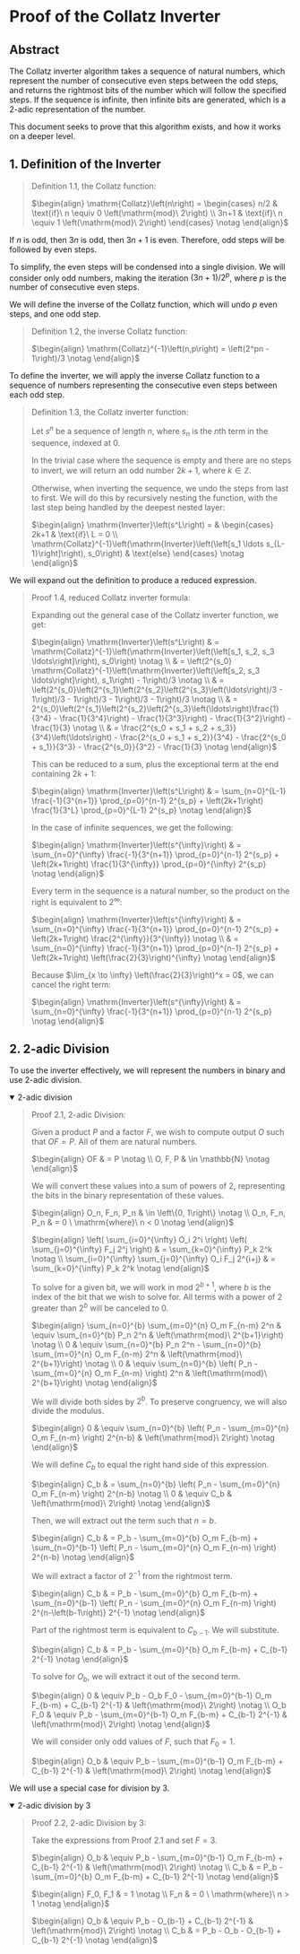 # Proof of the Collatz Inverter

## Abstract

The Collatz inverter algorithm takes a sequence of natural numbers, which represent the number of consecutive even steps between the odd steps, and returns the rightmost bits of the number which will follow the specified steps. If the sequence is infinite, then infinite bits are generated, which is a 2-adic representation of the number.

This document seeks to prove that this algorithm exists, and how it works on a deeper level.

## 1. Definition of the Inverter

> Definition 1.1, the Collatz function:
>
> $`\begin{align} \mathrm{Collatz}\left(n\right) = \begin{cases} n/2 & \text{if}\ n \equiv 0 \left(\mathrm{mod}\ 2\right) \\ 3n+1 & \text{if}\ n \equiv 1 \left(\mathrm{mod}\ 2\right) \end{cases} \notag \end{align}`$

If $`n`$ is odd, then $`3n`$ is odd, then $`3n+1`$ is even. Therefore, odd steps will be followed by even steps.

To simplify, the even steps will be condensed into a single division. We will consider only odd numbers, making the iteration $`\left(3n+1\right)/2^p`$, where $`p`$ is the number of consecutive even steps.

We will define the inverse of the Collatz function, which will undo $`p`$ even steps, and one odd step.

> Definition 1.2, the inverse Collatz function:
>
> $`\begin{align} \mathrm{Collatz}^{-1}\left(n,p\right) = \left(2^pn - 1\right)/3 \notag \end{align}`$

To define the inverter, we will apply the inverse Collatz function to a sequence of numbers representing the consecutive even steps between each odd step.

> Definition 1.3, the Collatz inverter function:
>
> Let $`s^n`$ be a sequence of length $`n`$, where $`s_n`$ is the $`n\text{th}`$ term in the sequence, indexed at 0.
>
> In the trivial case where the sequence is empty and there are no steps to invert, we will return an odd number $`2k+1`$, where $`k \in \mathbb{Z}`$.
>
> Otherwise, when inverting the sequence, we undo the steps from last to first. We will do this by recursively nesting the function, with the last step being handled by the deepest nested layer:
>
> $`\begin{align} \mathrm{Inverter}\left(s^L\right) = & \begin{cases} 2k+1 & \text{if}\ L = 0 \\ \mathrm{Collatz}^{-1}\left(\mathrm{Inverter}\left(\left[s_1 \ldots s_{L-1}\right]\right), s_0\right) & \text{else} \end{cases} \notag \end{align}`$

We will expand out the definition to produce a reduced expression.

> Proof 1.4, reduced Collatz inverter formula:
>
> Expanding out the general case of the Collatz inverter function, we get:
>
> $`\begin{align} \mathrm{Inverter}\left(s^L\right) & = \mathrm{Collatz}^{-1}\left(\mathrm{Inverter}\left(\left[s_1, s_2, s_3 \ldots\right]\right), s_0\right) \notag \\ & = \left(2^{s_0} \mathrm{Collatz}^{-1}\left(\mathrm{Inverter}\left(\left[s_2, s_3 \ldots\right]\right), s_1\right) - 1\right)/3 \notag \\ & = \left(2^{s_0}\left(2^{s_1}\left(2^{s_2}\left(2^{s_3}\left(\ldots\right)/3 - 1\right)/3 - 1\right)/3 - 1\right)/3 - 1\right)/3 \notag \\ & = 2^{s_0}\left(2^{s_1}\left(2^{s_2}\left(2^{s_3}\left(\ldots\right)\frac{1}{3^4} - \frac{1}{3^4}\right) - \frac{1}{3^3}\right) - \frac{1}{3^2}\right) - \frac{1}{3} \notag \\ & = \frac{2^{s_0 + s_1 + s_2 + s_3}}{3^4}\left(\ldots\right) - \frac{2^{s_0 + s_1 + s_2}}{3^4} - \frac{2^{s_0 + s_1}}{3^3} - \frac{2^{s_0}}{3^2} - \frac{1}{3} \notag \end{align}`$
>
> This can be reduced to a sum, plus the exceptional term at the end containing $`2k+1`$:
>
> $`\begin{align} \mathrm{Inverter}\left(s^L\right) & = \sum_{n=0}^{L-1} \frac{-1}{3^{n+1}} \prod_{p=0}^{n-1} 2^{s_p} + \left(2k+1\right) \frac{1}{3^L} \prod_{p=0}^{L-1} 2^{s_p} \notag \end{align}`$
>
> In the case of infinite sequences, we get the following:
>
> $`\begin{align} \mathrm{Inverter}\left(s^{\infty}\right) & = \sum_{n=0}^{\infty} \frac{-1}{3^{n+1}} \prod_{p=0}^{n-1} 2^{s_p} + \left(2k+1\right) \frac{1}{3^{\infty}} \prod_{p=0}^{\infty} 2^{s_p} \notag \end{align}`$
>
> Every term in the sequence is a natural number, so the product on the right is equivalent to $`2^{\infty}`$:
>
> $`\begin{align} \mathrm{Inverter}\left(s^{\infty}\right) & = \sum_{n=0}^{\infty} \frac{-1}{3^{n+1}} \prod_{p=0}^{n-1} 2^{s_p} + \left(2k+1\right) \frac{2^{\infty}}{3^{\infty}} \notag \\ & = \sum_{n=0}^{\infty} \frac{-1}{3^{n+1}} \prod_{p=0}^{n-1} 2^{s_p} + \left(2k+1\right) \left(\frac{2}{3}\right)^{\infty} \notag \end{align}`$
>
> Because $`\lim_{x \to \infty} \left(\frac{2}{3}\right)^x = 0`$, we can cancel the right term:
>
> $`\begin{align} \mathrm{Inverter}\left(s^{\infty}\right) & = \sum_{n=0}^{\infty} \frac{-1}{3^{n+1}} \prod_{p=0}^{n-1} 2^{s_p} \notag \end{align}`$

## 2. 2-adic Division

To use the inverter effectively, we will represent the numbers in binary and use 2-adic division.

<details open>
<summary> 2-adic division </summary>

> Proof 2.1, 2-adic Division:
>
> Given a product $`P`$ and a factor $`F`$, we wish to compute output $`O`$ such that $`OF = P`$. All of them are natural numbers.
>
> $`\begin{align} OF & = P \notag \\ O, F, P & \in \mathbb{N} \notag \end{align}`$
>
> We will convert these values into a sum of powers of 2, representing the bits in the binary representation of these values.
>
> $`\begin{align} O_n, F_n, P_n & \in \left\{0, 1\right\} \notag \\ O_n, F_n, P_n & = 0 \ \mathrm{where}\ n < 0 \notag \end{align}`$
>
> $`\begin{align} \left( \sum_{i=0}^{\infty} O_i 2^i \right) \left( \sum_{j=0}^{\infty} F_j 2^j \right) & = \sum_{k=0}^{\infty} P_k 2^k \notag \\ \sum_{i=0}^{\infty} \sum_{j=0}^{\infty} O_i F_j 2^{i+j} & = \sum_{k=0}^{\infty} P_k 2^k \notag \end{align}`$
>
> To solve for a given bit, we will work in $`\mathrm{mod}\ 2^{b+1}`$, where $`b`$ is the index of the bit that we wish to solve for. All terms with a power of 2 greater than $`2^b`$ will be canceled to 0.
>
> $`\begin{align} \sum_{n=0}^{b} \sum_{m=0}^{n} O_m F_{n-m} 2^n & \equiv \sum_{n=0}^{b} P_n 2^n & \left(\mathrm{mod}\ 2^{b+1}\right) \notag \\ 0 & \equiv \sum_{n=0}^{b} P_n 2^n - \sum_{n=0}^{b} \sum_{m=0}^{n} O_m F_{n-m} 2^n & \left(\mathrm{mod}\ 2^{b+1}\right) \notag \\ 0 & \equiv \sum_{n=0}^{b} \left( P_n - \sum_{m=0}^{n} O_m F_{n-m} \right) 2^n & \left(\mathrm{mod}\ 2^{b+1}\right) \notag \end{align}`$
>
> We will divide both sides by $`2^b`$. To preserve congruency, we will also divide the modulus.
>
> $`\begin{align} 0 & \equiv \sum_{n=0}^{b} \left( P_n - \sum_{m=0}^{n} O_m F_{n-m} \right) 2^{n-b} & \left(\mathrm{mod}\ 2\right) \notag \end{align}`$
>
> We will define $`C_b`$ to equal the right hand side of this expression.
>
> $`\begin{align} C_b & = \sum_{n=0}^{b} \left( P_n - \sum_{m=0}^{n} O_m F_{n-m} \right) 2^{n-b} \notag \\ 0 & \equiv C_b & \left(\mathrm{mod}\ 2\right) \notag \end{align}`$
>
> Then, we will extract out the term such that $`n = b`$.
>
> $`\begin{align} C_b & = P_b - \sum_{m=0}^{b} O_m F_{b-m} + \sum_{n=0}^{b-1} \left( P_n - \sum_{m=0}^{n} O_m F_{n-m} \right) 2^{n-b} \notag \end{align}`$
>
> We will extract a factor of $`2^{-1}`$ from the rightmost term.
>
> $`\begin{align} C_b & = P_b - \sum_{m=0}^{b} O_m F_{b-m} + \sum_{n=0}^{b-1} \left( P_n - \sum_{m=0}^{n} O_m F_{n-m} \right) 2^{n-\left(b-1\right)} 2^{-1} \notag \end{align}`$
>
> Part of the rightmost term is equivalent to $`C_{b-1}`$. We will substitute.
>
> $`\begin{align} C_b & = P_b - \sum_{m=0}^{b} O_m F_{b-m} + C_{b-1} 2^{-1} \notag \end{align}`$
>
> To solve for $`O_b`$, we will extract it out of the second term.
>
> $`\begin{align} 0 & \equiv P_b - O_b F_0 - \sum_{m=0}^{b-1} O_m F_{b-m} + C_{b-1} 2^{-1} & \left(\mathrm{mod}\ 2\right) \notag \\ O_b F_0 & \equiv P_b - \sum_{m=0}^{b-1} O_m F_{b-m} + C_{b-1} 2^{-1} & \left(\mathrm{mod}\ 2\right) \notag \end{align}`$
>
> We will consider only odd values of $`F`$, such that $`F_0 = 1`$.
>
> $`\begin{align} O_b & \equiv P_b - \sum_{m=0}^{b-1} O_m F_{b-m} + C_{b-1} 2^{-1} & \left(\mathrm{mod}\ 2\right) \notag \end{align}`$

</details>

We will use a special case for division by 3.

<details open>
<summary> 2-adic division by 3 </summary>

> Proof 2.2, 2-adic Division by 3:
>
> Take the expressions from Proof 2.1 and set $`F = 3`$.
>
> $`\begin{align} O_b & \equiv P_b - \sum_{m=0}^{b-1} O_m F_{b-m} + C_{b-1} 2^{-1} & \left(\mathrm{mod}\ 2\right) \notag \\ C_b & = P_b - \sum_{m=0}^{b} O_m F_{b-m} + C_{b-1} 2^{-1} \notag \end{align}`$
>
> $`\begin{align} F_0, F_1 & = 1 \notag \\ F_n & = 0 \ \mathrm{where}\ n > 1 \notag \end{align}`$
>
> $`\begin{align} O_b & \equiv P_b - O_{b-1} + C_{b-1} 2^{-1} & \left(\mathrm{mod}\ 2\right) \notag \\ C_b & = P_b - O_b - O_{b-1} + C_{b-1} 2^{-1} \notag \end{align}`$

</details>
